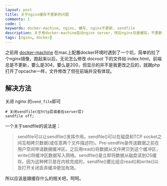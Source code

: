 ```yaml
---
layout: post
title: 关于nginx缓存不更新的问题
comments: 1
code: 1
keywords: docker-machine, nginx, 缓存, nginx不更新, sendfile
description: 关于用docker-machine启动nginx server，然后nginx总是缓存，不更新文件的问题
tags: [nginx, docker]
---
```


之前用 [docker-machine](https://docs.docker.com/machine/) 在mac上配置docker环境时遇到了一个坑，简单的拉了个nginx镜像，跑起来以后，无论怎么修改 docroot 下的文件如 index.html，前端总是不更新，要么是304，要么是200，但显示的并不是我更改之后的，就跟php 打开了opcache一样，文件修改了但在前端并没有体现。

## 解决方法

关闭 nginx 的`send_file`即可

```nginx
# 关闭sendfile(在http层或者在server层)
sendfile off;
```

 一个关于sendfile的说法是：

 > sendfile可以让sendfile()发挥作用。sendfile()可以在磁盘和TCP socket之间互相拷贝数据(或任意两个文件描述符)。Pre-sendfile是传送数据之前在用户空间申请数据缓冲区。之后用read()将数据从文件拷贝到这个缓冲区，write()将缓冲区数据写入网络。sendfile()是立即将数据从磁盘读到OS缓存。因为这种拷贝是在内核完成的，sendfile()要比组合read()和write()以及打开关闭丢弃缓冲更加有效。

 所以应该是跟缓存什么的相关吧，呵呵。

